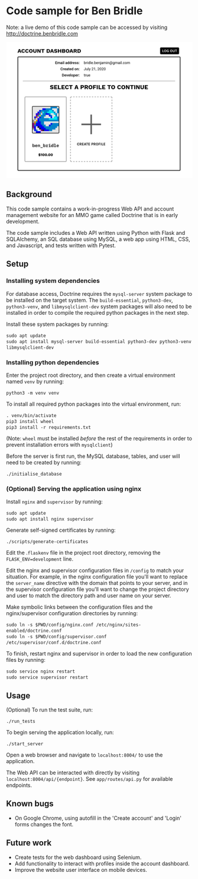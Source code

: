 # Code sample for Ben Bridle

Note: a live demo of this code sample can be accessed by visiting http://doctrine.benbridle.com

![Screenshot of the Doctrine account dashboard](https://github.com/benbridle/pikpok-code-sample/blob/master/images/dashboard.png?raw=true)

## Background

This code sample contains a work-in-progress Web API and account management website for an MMO game called Doctrine that is in early development.

The code sample includes a Web API written using Python with Flask and SQLAlchemy, an SQL database using MySQL, a web app using HTML, CSS, and Javascript, and tests written with Pytest.

## Setup

### Installing system dependencies 
For database access, Doctrine requires the `mysql-server` system package to be installed on the target system. The `build-essential`, `python3-dev`, `python3-venv`, and `libmysqlclient-dev` system packages will also need to be installed in order to compile the required python packages in the next step.

Install these system packages by running:
```
sudo apt update
sudo apt install mysql-server build-essential python3-dev python3-venv libmysqlclient-dev
```

### Installing python dependencies
Enter the project root directory, and then create a virtual environment named `venv` by running: 

```
python3 -m venv venv
```

To install all required python packages into the virtual environment, run:
```
. venv/bin/activate
pip3 install wheel
pip3 install -r requirements.txt
```

(Note: `wheel` must be installed _before_ the rest of the requirements in order to prevent installation errors with `mysqlclient`)

Before the server is first run, the MySQL database, tables, and user will need to be created by running:
```
./initialise_database
```

### (Optional) Serving the application using nginx

Install `nginx` and `supervisor` by running:

```
sudo apt update
sudo apt install nginx supervisor
```

Generate self-signed certificates by running:

```
./scripts/generate-certificates
```

Edit the .`flaskenv` file in the project root directory, removing the `FLASK_ENV=development` line. 

Edit the nginx and supervisor configuration files in `/config` to match your situation. For example, in the nginx configuration file you'll want to replace the `server_name` directive with the domain that points to your server, and in the supervisor configuration file you'll want to change the project directory and user to match the directory path and user name on your server.

Make symbolic links between the configuration files and the nginx/supervisor configuration directories by running:
```
sudo ln -s $PWD/config/nginx.conf /etc/nginx/sites-enabled/doctrine.conf
sudo ln -s $PWD/config/supervisor.conf /etc/supervisor/conf.d/doctrine.conf
```

To finish, restart nginx and supervisor in order to load the new configuration files by running:

```
sudo service nginx restart
sudo service supervisor restart
```

## Usage
(Optional) To run the test suite, run:

```
./run_tests
```

To begin serving the application locally, run:

```
./start_server
```

Open a web browser and navigate to `localhost:8004/` to use the application. 

The Web API can be interacted with directly by visiting `localhost:8004/api/{endpoint}`. See `app/routes/api.py` for available endpoints.


## Known bugs

- On Google Chrome, using autofill in the 'Create account' and 'Login' forms changes the font.

## Future work

- Create tests for the web dashboard using Selenium.
- Add functionality to interact with profiles inside the account dashboard.
- Improve the website user interface on mobile devices.